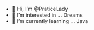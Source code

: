 - 👋 Hi, I’m @PraticeLady
- 👀 I’m interested in ... Dreams
- 🌱 I’m currently learning ... Java



<!---
PraticeLady/PraticeLady is a ✨ special ✨ repository because its `README.md` (this file) appears on your GitHub profile.
You can click the Preview link to take a look at your changes.
--->
